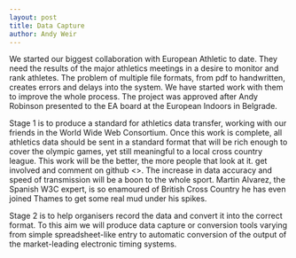 ```yaml
---
layout: post
title: Data Capture
author: Andy Weir
---
```


We started our biggest collaboration with European Athletic to date. They need the results of the major athletics meetings in a desire to monitor and rank athletes. The problem of multiple file formats, from pdf to handwritten, creates errors and delays into the system. We have started work with them to improve the whole process. The project was approved after Andy Robinson presented to the EA board at the European Indoors in Belgrade.

Stage 1 is to produce a standard for athletics data transfer, working with our friends in the World Wide Web Consortium. Once this work is complete, all athletics data should be sent in a standard format that will be rich enough to cover the olympic games, yet still meaningful to a local cross country league. This work will be the better, the more people that look at it. get involved and comment on github  <<insert link>>. The increase in data accuracy and speed of transmission will be a boon to the whole sport. Martin Alvarez, the Spanish W3C expert, is so enamoured of British Cross Country he has even joined Thames to get some real mud under his spikes.

Stage 2 is to help organisers record the data and convert it into the correct format. To this aim we will produce data capture or conversion tools varying from simple spreadsheet-like entry to automatic conversion of the output of the market-leading electronic timing systems.